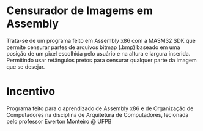 # Censurador de Imagems em Assembly
Trata-se de um programa feito em Assembly x86 com a MASM32 SDK que permite censurar partes de arquivos bitmap (.bmp) baseado em uma posição de um pixel escolhida pelo usuário e na altura e largura inserida. Permitindo usar retângulos pretos para censurar qualquer parte da imagem que se desejar.

# Incentivo
Programa feito para o aprendizado de Assembly x86 e de Organização de Computadores na disciplina de Arquitetura de Computadores, lecionada pelo professor Ewerton Monteiro @ UFPB